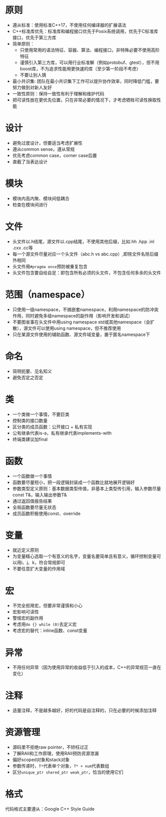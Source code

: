 
# 原则
- 遵从标准：使用标准C++17，不使用任何编译器的扩展语法
- C++标准库优先：标准库和编程接口优先于Posix系统调用，优先于C标准库接口，优先于第三方库
- 简单原则：
	- 只使用常用的语法特征、容器、算法、编程接口，非特殊必要不使用高阶特征
	- 谨慎引入第三方库，可以用行业标准解（例如protobuf、gtest），但不用boost库，不为追求性能用更快速的库（至少第一阶段不考虑）
	- 不要让别人猜
- 最小共识集: 团队在最小共识集下工作可以提升协作效率，同时降低门槛，要努力做到对新人友好
- 一致性原则：保持一致性有利于理解和维护代码
- 把可读性放在更优先位置，只在非常必要的情况下，才考虑牺牲可读性换取性能

# 设计
- 避免过度设计，但要适当考虑扩展性
- 遵从common sense，遵从常规
- 优先考虑common case，corner case后置
- 直截了当表达设计

# 模块
- 模块内高内聚、模块间低耦合
- 检查在模块间进行

# 文件
- 头文件以.h结尾，源文件以.cpp结尾，不使用其他后缀，比如.hh .hpp .inl .cxx .cc等
- 每一个源文件尽量对应一个头文件（abc.h vs abc.cpp）,即除文件名除后缀外相同
- 头文件用`#pragma once`预防被重复包含
- 头文件包含要自给自足：即包含所有必须的头文件，不包含任何多余的头文件

# 范围（namespace）
- 只使用一级namespace，不搞嵌套namespace，利用namespace的防冲突作用，同时避免多级namespace的副作用（影响开发和调试）
- 不要图省事在头文件中用using namespace std或其他namespace（会扩散），源文件可以使用using namespace，但不推荐使用
- 只在某源文件使用的辅助函数、源文件域变量，置于匿名namespace下

# 命名
- 简明扼要、见名知义
- 避免否定之否定

# 类
- 一个类做一个事情，不要巨类
- 控制类的接口数量
- 区分类的成员函数：公开接口 + 私有实现
- 公有继承代表is-a，私有继承代表implements-with
- 终端类建议加final

# 函数
- 一个函数做一个事情
- 函数要尽量短小，把一段逻辑封装成一个函数比就地展开逻辑好
- 参数类型定义原则：基本数据类型传值，非基本上类型传引用，输入参数尽量const T&，输入输出参数T&
- 通过返回值报告结果
- 全局函数要尽量无状态
- 成员函数积极使用const、override

# 变量
- 就近定义原则
- 为变量精心选取一个有意义的名字，变量名要简单且有意义，循环控制变量可以用i、j、k，符合常规即可
- 不要任意扩大变量的作用域

# 宏
- 不完全拒用宏，但要非常谨慎和小心
- 宏影响可读性
- 警惕宏的副作用
- 考虑用`do {} while (0)`去定义宏
- 考虑宏的替代：inline函数、const变量

# 异常
- 不用任何异常（因为使用异常的收益低于引入的成本，C++的异常规范一直在变化）

# 注释
- 适量注释，不是越多越好，好的代码是自注释的，只在必要的时候添加注释

# 资源管理
- 源码里不拒绝raw pointer，不矫枉过正
- 了解RAII和工作原理，使用RAII预防资源泄漏
- 偏好scoped对象和stack对象
- 参数传递时，`T*`代表单个对象，`T* + num`代表数组
- 区分`unique_ptr shared_ptr weak_ptr`，恰当的使用它们

# 格式
代码格式主要遵从：Google C++ Style Guide

